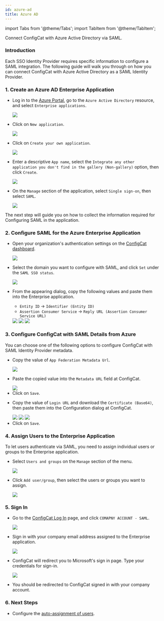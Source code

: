 ```yaml
---
id: azure-ad
title: Azure AD
---
```


import Tabs from '@theme/Tabs';
import TabItem from '@theme/TabItem';

Connect ConfigCat with Azure Active Directory via SAML.

### Introduction
Each SSO Identity Provider requires specific information to configure a SAML integration. The following guide will walk you through on how you can connect ConfigCat with Azure Active Directory as a SAML Identity Provider.

### 1. Create an Azure AD Enterprise Application

- Log in to the <a href="https://portal.azure.com/" target="_blank">Azure Portal</a>, go to the `Azure Active Directory` resource, and select `Enterprise applications`.

  <img class="saml-tutorial-img" src="/static/assets/saml/azure-ad/eapplications.png" />

- Click on `New application`.

  <img class="saml-tutorial-img" src="/static/assets/saml/azure-ad/new_app.png" />

- Click on `Create your own application`.

  <img class="saml-tutorial-img" src="/static/assets/saml/azure-ad/create_app.png" />

- Enter a descriptive `App name`, select the `Integrate any other application you don't find in the gallery (Non-gallery)` option, then click `Create`.

  <img class="saml-tutorial-img" src="/static/assets/saml/azure-ad/app_name.png" />

- On the `Manage` section of the application, select `Single sign-on`, then select `SAML`.

  <img class="saml-tutorial-img" src="/static/assets/saml/azure-ad/enable_saml.png" />

The next step will guide you on how to collect the information required for Configuring SAML in the application.

### 2. Configure SAML for the Azure Enterprise Application
- Open your organization's authentication settings on the <a href="https://app.configcat.com/organization/authentication" target="_blank">ConfigCat dashboard</a>.

  <img class="saml-tutorial-img" src="/static/assets/saml/dashboard/authentication.png" />

- Select the domain you want to configure with SAML, and click `Set` under the `SAML SSO status`.

  <img class="saml-tutorial-img" src="/static/assets/saml/dashboard/domains.png" />

- From the appearing dialog, copy the following values and paste them into the Enterprise application.
    - `Entity ID` -> `Identifier (Entity ID)`
    - `Assertion Consumer Service` -> `Reply URL (Assertion Consumer Service URL)`

    <img class="saml-tutorial-img" src="/static/assets/saml/dashboard/saml_config.png" />

    <img class="saml-tutorial-img" src="/static/assets/saml/azure-ad/saml_urls.png" />

    <img class="saml-tutorial-img" src="/static/assets/saml/azure-ad/ad_urls.png" />

### 3. Configure ConfigCat with SAML Details from Azure

You can choose one of the following options to configure ConfigCat with SAML Identity Provider metadata.

<Tabs>
  <TabItem value="metadataUrl" label="Metadata URL" default>
    <ul>
      <li>
        <p>Copy the value of <code>App Federation Metadata Url</code>.</p>
        <img class="saml-tutorial-img" src="/static/assets/saml/azure-ad/metadata_url.png" />
      </li>
      <li>
        <p>Paste the copied value into the <code>Metadata URL</code> field at ConfigCat.</p>
        <img class="saml-tutorial-img" src="/static/assets/saml/azure-ad/cc_metadata.png" />
      </li>
      <li>
        Click on <code>Save</code>.
      </li>
    </ul>
  </TabItem>
  <TabItem value="manual" label="Manual Configuration">
    <ul>
      <li>
        <p>Copy the value of <code>Login URL</code> and download the <code>Certificate (Base64)</code>, then paste them into the Configuration dialog at ConfigCat.</p>
        <img class="saml-tutorial-img" src="/static/assets/saml/azure-ad/metadata_logon.png" />
        <img class="saml-tutorial-img" src="/static/assets/saml/azure-ad/metadata_cert.png" />
        <img class="saml-tutorial-img" src="/static/assets/saml/azure-ad/cc_manual.png" />
      </li>
      <li>
        Click on <code>Save</code>.
      </li>
    </ul>
  </TabItem>
</Tabs>

### 4. Assign Users to the Enterprise Application

To let users authenticate via SAML, you need to assign individual users or groups to the Enterprise application.

- Select `Users and groups` on the `Manage` section of the menu.

  <img class="saml-tutorial-img" src="/static/assets/saml/azure-ad/users_groups.png" />

- Click `Add user/group`, then select the users or groups you want to assign.

  <img class="saml-tutorial-img" src="/static/assets/saml/azure-ad/add_users.png" />

### 5. Sign In
- Go to the <a href="https://app.configcat.com/login" target="_blank">ConfigCat Log In</a> page, and click `COMAPNY ACCOUNT - SAML`.
  
  <img class="saml-tutorial-img" src="/static/assets/saml/dashboard/saml_login.png" />

- Sign in with your company email address assigned to the Enterprise application.

  <img class="saml-tutorial-img" src="/static/assets/saml/dashboard/company_email.png" />

- ConfigCat will redirect you to Microsoft's sign in page. Type your credentials for sign-in.

  <img class="saml-tutorial-img" src="/static/assets/saml/azure-ad/login.png" />

- You should be redirected to ConfigCat signed in with your company account.

### 6. Next Steps

- Configure the [auto-assignment of users](../../auto-assign-users).